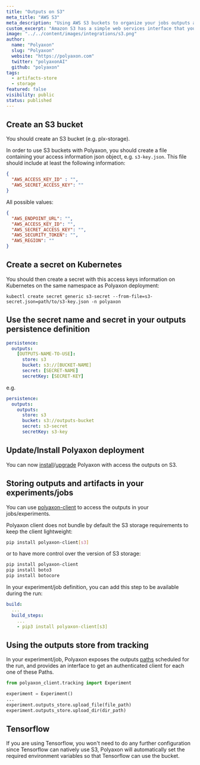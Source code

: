 ```yaml
---
title: "Outputs on S3"
meta_title: "AWS S3"
meta_description: "Using AWS S3 buckets to organize your jobs outputs and experiment artifacts. Polyaxon allows users to connect to one or multiple buckets on S3 to store job outputs and experiment artifacts."
custom_excerpt: "Amazon S3 has a simple web services interface that you can use to store and retrieve any amount of data, at any time, from anywhere on the web. It gives any developer access to the same highly scalable, reliable, fast, inexpensive data storage infrastructure that Amazon uses to run its own global network of web sites."
image: "../../content/images/integrations/s3.png"
author:
  name: "Polyaxon"
  slug: "Polyaxon"
  website: "https://polyaxon.com"
  twitter: "polyaxonAI"
  github: "polyaxon"
tags: 
  - artifacts-store
  - storage
featured: false
visibility: public
status: published
---
```


## Create an S3 bucket

You should create an S3 bucket (e.g. plx-storage). 

In order to use S3 buckets with Polyaxon, you should create a file containing your access information json object, e.g. `s3-key.json`.
This file should include at least the following information:

```json
{
  "AWS_ACCESS_KEY_ID" : "",
  "AWS_SECRET_ACCESS_KEY": ""
}
```

All possible values:

```json
{
  "AWS_ENDPOINT_URL": "",
  "AWS_ACCESS_KEY_ID": "",
  "AWS_SECRET_ACCESS_KEY": "",
  "AWS_SECURITY_TOKEN": "",
  "AWS_REGION": ""
}
```

## Create a secret on Kubernetes

You should then create a secret with this access keys information on Kubernetes on the same namespace as Polyaxon deployment:

`kubectl create secret generic s3-secret --from-file=s3-secret.json=path/to/s3-key.json -n polyaxon`

## Use the secret name and secret in your outputs persistence definition

```yaml
persistence:
  outputs:
    [OUTPUTS-NAME-TO-USE]:
      store: s3
      bucket: s3://[BUCKET-NAME]
      secret: [SECRET-NAME]
      secretKey: [SECRET-KEY]
```

e.g.

```yaml
persistence:
  outputs:
    outputs:
      store: s3
      bucket: s3://outputs-bucket
      secret: s3-secret
      secretKey: s3-key
```

## Update/Install Polyaxon deployment

You can now [install](/setup/kubernetes/)/[upgrade](/setup/kubernetes/#upgrade-polyaxon) Polyaxon with access the outputs on S3.

## Storing outputs and artifacts in your experiments/jobs

You can use [polyaxon-client](/references/polyaxon-client-python/) to access the outputs in your jobs/experiments.

Polyaxon client does not bundle by default the S3 storage requirements to keep the client lightweight:

```bash
pip install polyaxon-client[s3]
``` 

or to have more control over the version of S3 storage:

```bash
pip install polyaxon-client
pip install boto3
pip install botocore
``` 

In your experiment/job definition, you can add this step to be available during the run:

```yaml
build:
  ...
  build_steps:
    ...
    - pip3 install polyaxon-client[s3]
```

## Using the outputs store from tracking

In your experiment/job, Polyaxon exposes the outputs [paths](/references/tracking-api/paths/#get-outputs-path) scheduled for the run, 
and provides an interface to get an authenticated client for each one of these Paths.

```python
from polyaxon_client.tracking import Experiment

experiment = Experiment()
...
experiment.outputs_store.upload_file(file_path)
experiment.outputs_store.upload_dir(dir_path)
``` 

## Tensorflow

If you are using Tensorflow, you won't need to do any further configuration since Tensorflow can natively use S3, 
Polyaxon will automatically set the required environment variables so that Tensorflow can use the bucket. 
